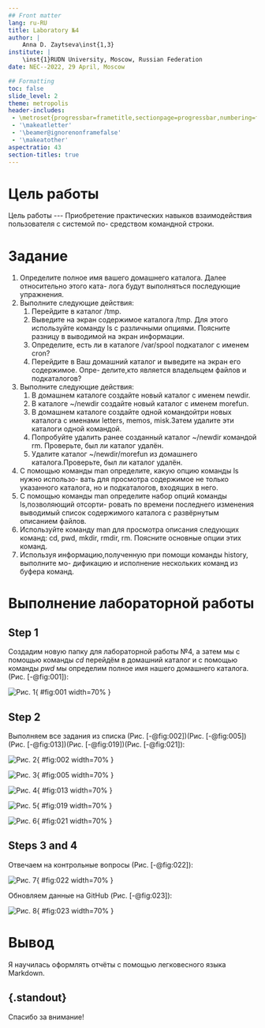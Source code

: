 ```yaml
---
## Front matter
lang: ru-RU
title: Laboratory №4
author: |
	Anna D. Zaytseva\inst{1,3}
institute: |
	\inst{1}RUDN University, Moscow, Russian Federation
date: NEC--2022, 29 April, Moscow

## Formatting
toc: false
slide_level: 2
theme: metropolis
header-includes: 
 - \metroset{progressbar=frametitle,sectionpage=progressbar,numbering=fraction}
 - '\makeatletter'
 - '\beamer@ignorenonframefalse'
 - '\makeatother'
aspectratio: 43
section-titles: true
---
```


# Цель работы

Цель работы --- Приобретение практических навыков взаимодействия пользователя с системой по-
средством командной строки.

# Задание

1. Определите полное имя вашего домашнего каталога. Далее относительно этого ката-
лога будут выполняться последующие упражнения.
2. Выполните следующие действия:
   1. Перейдите в каталог /tmp.
   2. Выведите на экран содержимое каталога /tmp. Для этого используйте команду ls
с различными опциями. Поясните разницу в выводимой на экран информации.
   3. Определите, есть ли в каталоге /var/spool подкаталог с именем cron?
   4. Перейдите в Ваш домашний каталог и выведите на экран его содержимое. Опре-
делите,кто является владельцем файлов и подкаталогов?
3. Выполните следующие действия:
   1. В домашнем каталоге создайте новый каталог с именем newdir.
   2. В каталоге ~/newdir создайте новый каталог с именем morefun.
   3. В домашнем каталоге создайте одной командойтри новых каталога с именами
letters, memos, misk.Затем удалите эти каталоги одной командой.
   4. Попробуйте удалить ранее созданный каталог ~/newdir командой rm. Проверьте,
был ли каталог удалён.
   5. Удалите каталог ~/newdir/morefun из домашнего каталога.Проверьте, был ли
каталог удалён.
4. С помощью команды man определите, какую опцию команды ls нужно использо-
вать для просмотра содержимое не только указанного каталога, но и подкаталогов,
входящих в него.
5. С помощью команды man определите набор опций команды ls,позволяющий отсорти-
ровать по времени последнего изменения выводимый список содержимого каталога
с развёрнутым описанием файлов.
6. Используйте команду man для просмотра описания следующих команд: cd, pwd, mkdir, 
rmdir, rm. Поясните основные опции этих команд.
7. Используя информацию,полученную при помощи команды history, выполните мо-
дификацию и исполнение нескольких команд из буфера команд.

# Выполнение лабораторной работы

## Step 1

Создадим новую папку для лабораторной работы №4, а затем мы с помощью команды *cd* перейдём в домашний каталог и с помощью команды *pwd* мы определим полное имя нашего домашнего каталога. (Рис. [-@fig:001]):

![Рис. 1](lab04_images/1.png){ #fig:001 width=70% }

## Step 2

Выполняем все задания из списка (Рис. [-@fig:002])(Рис. [-@fig:005])(Рис. [-@fig:013])(Рис. [-@fig:019])(Рис. [-@fig:021]):

![Рис. 2](lab04_images/2.png){ #fig:002 width=70% }

![Рис. 3](lab04_images/5.png){ #fig:005 width=70% }

![Рис. 4](lab04_images/13.png){ #fig:013 width=70% }

![Рис. 5](lab04_images/19.png){ #fig:019 width=70% }

![Рис. 6](lab04_images/21.png){ #fig:021 width=70% }

## Steps 3 and 4

Отвечаем на контрольные вопросы (Рис. [-@fig:022]):

![Рис. 7](lab04_images/22.png){ #fig:022 width=70% }

Обновляем данные на GitHub (Рис. [-@fig:023]):

![Рис. 8](lab04_images/23.png){ #fig:023 width=70% }

# Вывод

Я научилась оформлять отчёты с помощью легковесного языка Markdown.

## {.standout}

Спасибо за внимание!

